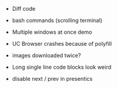* Diff code
* bash commands (scrolling terminal)
* Multiple windows at once demo
* UC Browser crashes because of polyfill

* images downloaded twice?
* Long single line code blocks look weird


* disable next / prev in presentics